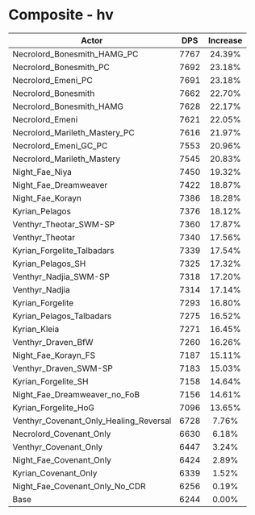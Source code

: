 # Composite - hv
| Actor | DPS | Increase |
|---|:---:|:---:|
|Necrolord_Bonesmith_HAMG_PC|7767|24.39%|
|Necrolord_Bonesmith_PC|7692|23.18%|
|Necrolord_Emeni_PC|7691|23.18%|
|Necrolord_Bonesmith|7662|22.70%|
|Necrolord_Bonesmith_HAMG|7628|22.17%|
|Necrolord_Emeni|7621|22.05%|
|Necrolord_Marileth_Mastery_PC|7616|21.97%|
|Necrolord_Emeni_GC_PC|7553|20.96%|
|Necrolord_Marileth_Mastery|7545|20.83%|
|Night_Fae_Niya|7450|19.32%|
|Night_Fae_Dreamweaver|7422|18.87%|
|Night_Fae_Korayn|7386|18.28%|
|Kyrian_Pelagos|7376|18.12%|
|Venthyr_Theotar_SWM-SP|7360|17.87%|
|Venthyr_Theotar|7340|17.56%|
|Kyrian_Forgelite_Talbadars|7339|17.54%|
|Kyrian_Pelagos_SH|7325|17.32%|
|Venthyr_Nadjia_SWM-SP|7318|17.20%|
|Venthyr_Nadjia|7314|17.14%|
|Kyrian_Forgelite|7293|16.80%|
|Kyrian_Pelagos_Talbadars|7275|16.52%|
|Kyrian_Kleia|7271|16.45%|
|Venthyr_Draven_BfW|7260|16.26%|
|Night_Fae_Korayn_FS|7187|15.11%|
|Venthyr_Draven_SWM-SP|7183|15.03%|
|Kyrian_Forgelite_SH|7158|14.64%|
|Night_Fae_Dreamweaver_no_FoB|7156|14.61%|
|Kyrian_Forgelite_HoG|7096|13.65%|
|Venthyr_Covenant_Only_Healing_Reversal|6728|7.76%|
|Necrolord_Covenant_Only|6630|6.18%|
|Venthyr_Covenant_Only|6447|3.24%|
|Night_Fae_Covenant_Only|6424|2.89%|
|Kyrian_Covenant_Only|6339|1.52%|
|Night_Fae_Covenant_Only_No_CDR|6256|0.19%|
|Base|6244|0.00%|

